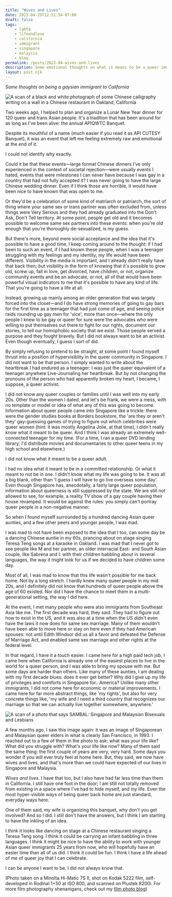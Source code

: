 ```yaml
---
title: "Wives and Lives"
date: 2023-04-25T12:51:54-07:00
draft: false
tags: 
    - lgbtq
    - lifeandlove
    - california 
    - immigrant 
    - singapore
    - malaysia
    - blog
permalink: /posts/2023-04-wives-and-lives
description: Some emotional thoughts on what it means to be a queer immigrant in California, now that I know what I know.
layout: post.njk
---
```

*Some thoughts on being a gaysian immigrant to California* 

![A scan of a black and white photograph of some Chinese calligraphy writing on a wall in a Chinese restaurant in Oakland, California](https://popagandhi.com/img/20230425_kodak5222_minolta7sii_apiqwtc.jpg)

Two weeks ago, I helped to plan and organize a Lunar New Year dinner for 120 queer and trans Asian people. It's a tradition that has been around for as long as I've been alive: the annual APIQWTC Banquet. 

Despite its mouthful of a name (much easier if you read it as API CUTESY Banquet), it was an event that left me feeling extremely raw and emotional at the end of it.

I could not identify why exactly.

Could it be that these events—large format Chinese dinners I've only experienced in the context of societal rejection—were usually events I hated, events that were milestones I can never have because I was gay in a country that had not fully accepted it? I was never going to have the large Chinese wedding dinner. Even if I think those are horrible, it would have been nice to have known that was open to me. 

Or they'd be a celebration of some kind of matriarch or patriarch, the sort of thing where your same sex or trans partner was often excluded from, unless things were Very Serious and they had already graduated into the Don't Ask, Don't Tell territory. At some point, people get old and it becomes possible to welcome same sex partners into these events: when you're old enough that you're thoroughly de-sexualized, is my guess.

But there's more, beyond mere social acceptance and the idea that it's possible to have a good time, I keep coming around to the thought: if I had been to such an event, if I had known these people, when I was a teenager struggling with my feelings and my identity, my life would have been different. Visibility in the media is important, and I already didn't really have that back then; but visibility in the form of knowing that it's possible to grow old, screw up, fall in love, get divorced, have children, or not, organize community events and be an advocate, or not, all of that would have been powerful visual indicators to me that it's possible to have any kind of life. That you're going to have a life at all.

Instead, growing up mainly among an older generation that was largely forced into the closet—and I do have strong memories of going to gay bars for the first time as a teenager that had just come of age, and seeing police raids rounding up gay men for 'vice', more than once—where the only people I knew to be gay or queer for sure were the advocates who were willing to put themselves out there to fight for our rights, document our stories, to tell our homophobic society that we exist. Those people served a purpose and they fought bravely. But I did not always want to be an activist. Even though eventually, I guess I sort of did.

By simply refusing to pretend to be straight, at some point I found myself thrust into a position of hypervisiblity in the queer community in Singapore. I did not want to be that person. I simply wanted to write about the heartbreak I had endured as a teenager: I was just the queer equivalent of a teenager anywhere Live-Journaling her heartbreak. But by not changing the pronouns of the person who had apparently broken my heart, I became, I suppose, a queer activist. 

I did not know any queer couples or families until I was well into my early 20s. Other than the women I dated, and let's be frank, we were a mess, with no template or model or idea of what any of this was going to become. Information about queer people came into Singapore like a trickle: there were the gender studies books at Borders bookstore, the 'are they or aren't they' gay-guessing games of trying to figure out which celebrities were queer women (hint: it was mostly Angelina Jolie, at that time), I didn't really know what it meant to be queer. And I think I was already an extremely well-connected teenager for my time. (For a time, I ran a queer DVD lending library; I'd distribute movies and documentaries to other queer teens in my high school and elsewhere.)

I did not know what it meant to be a queer adult.

I had no idea what it meant to be in a committed relationship. Or what it meant to not be in one. I didn't know what my life was going to be. It was all a big blank, other than 'I guess I will have to go live overseas some day'. Even though Singapore has, anecdotally, a fairly large queer population, information about queerness is still suppressed by the state. We are still not allowed to see, for example, a reality TV show of a gay couple having their house revamped. It would be against the rules: you simply can't portray queer people in a non-negative manner. 

So when I found myself surrounded by a hundred dancing Asian queer aunties, and a few other peers and younger people, I was mad.

I was mad to not have been exposed to the idea that I too, can some day be a dancing Chinese auntie in my 60s, prancing about on stage singing Teresa Teng songs at a karaoke in Oakland. I was mad that I never got to see people like M and her partner, an older interracial East- and South Asian couple, like Sabrena and I: with their children babbling about in several languages, the way it might look for us if we decided to have children some day. 

Most of all, I was mad to know that this life wasn't possible for me back home. Not by a long stretch. I hardly knew many queer people in my mid 20s, and I definitely did not know that hundreds of queer people above the age of 60 existed. Nor did I have the chance to meet them in a multi-generational setting, the way I did here.

At the event, I met many people who were also immigrants from Southeast Asia like me. The first decade was hard, they said. They had to figure out how to exist in the US, and it was also at a time when the US didn't even have the laws it now does for same sex marriage. Many of them wouldn't have been able to move here or stay on here even if they had American spouses: not until Edith Windsor did us all a favor and defeated the Defense of Marriage Act, and enabled same sex marriage and other rights at the federal level. 

In that regard, I have it a touch easier. I came here for a high paid tech job, I came here when California is already one of the easiest places to live in the world for a queer person, and I was able to bring my spouse with me. But some days are harder than others. Like many of these aunties, I am dealing with my first decade blues: does it ever get better? Why did I give up my life of privileges and comforts in Singapore for.. America? Unlike many other immigrants, I did not come here for economic or material improvements. I came here for far more abstract things, like 'my rights', but also for very concrete things like, 'my wife and I need a third country that recognizes our marriage so that we can actually live together somewhere, anywhere.' 

![A scan of a photo that says SAMBAL: Singapore and Malaysian Bisexuals and Lesbians](https://popagandhi.com/img/SAMBAL002.jpg)

A few months ago, I saw this image again: it was an image of Singaporean and Malaysian queer elders in what is clearly San Francisco, in 1993. I reached out to a few of them in the photo to ask: what was your life like? What did you struggle with? What's your life like now? Many of them said the same thing: the first couple of years are very, very hard. Some days you wonder if you will ever truly feel at home here. But, they said, we now have wives and lives, and that's more than we could have expected of our lives in Singapore and Malaysia. 

*Wives and lives*. I have that too, but I also have had far less time than them in California. I still have one foot in the door; I am still not totally removed from existing in a space where I've had to hide myself, and my life. Even the most hyper-visible ways of being queer back home are just standard, everyday ways here. 

One of them said, my wife is organizing this banquet, why don't you get involved? And so I did. I still don't have the answers, but I think I am starting to have the inkling of an idea.

I think it looks like dancing on stage at a Chinese restaurant singing a Teresa Teng song. I think it could be carrying an infant babbling in three languages. I think it might be nice to have the ability to work with younger Asian queer immigrants 25 years from now, who will hopefully have an easier time than all of us did. I think it could be fun. I think I have a life ahead of me of queer joy that I can celebrate.

I can be anyone I want to be. I did not always know that.

(Photo taken on a Minolta Hi-Matic 7S II, shot on Kodak 5222 film, self-developed in Rodinal 1+50 at ISO 800, and scanned on Plustek 8200i. For more film photography shenanigans, check out my [film photo blog](https://micro.popagandhi.com))

